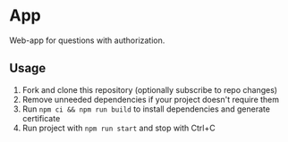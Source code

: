 # App

Web-app for questions with authorization.

## Usage

1. Fork and clone this repository (optionally subscribe to repo changes)
2. Remove unneeded dependencies if your project doesn't require them
3. Run `npm ci && npm run build` to install dependencies and generate certificate
4. Run project with `npm run start` and stop with Ctrl+C
